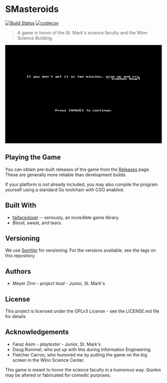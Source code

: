 # SMasteroids

[![Build Status](https://travis-ci.org/20zinnm/smasteroids.svg?branch=master)](https://travis-ci.org/20zinnm/smasteroids) [![codecov](https://codecov.io/gh/20zinnm/smasteroids/branch/master/graph/badge.svg)](https://codecov.io/gh/20zinnm/smasteroids)

> A game in honor of the St. Mark's science faculty and the Winn Science Building.

![Banner](docs/images/banner.png)

## Playing the Game

You can obtain pre-built releases of the game from the [Releases](https://github.com/20zinnm/smasteroids/releases) page. These are generally more reliable than development builds.

If your platform is not already included, you may also compile the program yourself using a standard Go toolchain with CGO enabled.

## Built With

* [faiface/pixel](https://github.com/faiface/pixel) -- seriously, an incredible game library.
* Blood, sweat, and tears.

## Versioning

We use [SemVer](http://semver.org/) for versioning. For the versions available, see the tags on this repository.

## Authors

* Meyer Zinn - _project lead_ - Junior, St. Mark's

## License

This project is licensed under the GPLv3 License - see the LICENSE.md file for details

## Acknowledgements

* Faraz Asim - _playtester_ - Junior, St. Mark's
* Doug Rummel, who put up with this during Information Engineering.
* Fletcher Carron, who humored me by putting the game on the big screen in the Winn Science Center.

This game is meant to honor the science faculty in a humorous way. Quotes may be altered or fabricated for comedic purposes.